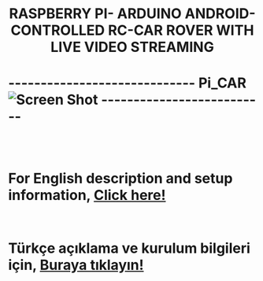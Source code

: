 # <p align="center"> <b>RASPBERRY PI- ARDUINO ANDROID-CONTROLLED RC-CAR ROVER WITH LIVE VIDEO STREAMING</b></p>
# ----------------------------- Pi_CAR ![Screen Shot](https://github.com/zafersn/WiFi-RC-Controller-With-Camera/blob/master/V2Images/images/raspi_car.png) --------------------------
<br><br>



# For English description and setup information, [Click here!](https://github.com/zafersn/WiFi-RC-Controller-With-Camera/tree/master/ENGLISH)  <br><br>
# Türkçe açıklama ve kurulum bilgileri için, [Buraya tıklayın!](https://github.com/zafersn/WiFi-RC-Controller-With-Camera/tree/master/T%C3%9CRK%C3%87E) <br><br>

 
